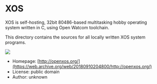 # XOS
XOS is self-hosting, 32bit 80486-based multitasking hobby operating system written in C, using Open Watcom toolchain. 

This directory contains the sources for all locally written XOS system programs.

![](Startup.webp)

- Homepage: [http://openxos.org/](https://web.archive.org/web/20180910204800/http://openxos.org/)
- License: public domain
- Author: unknown


